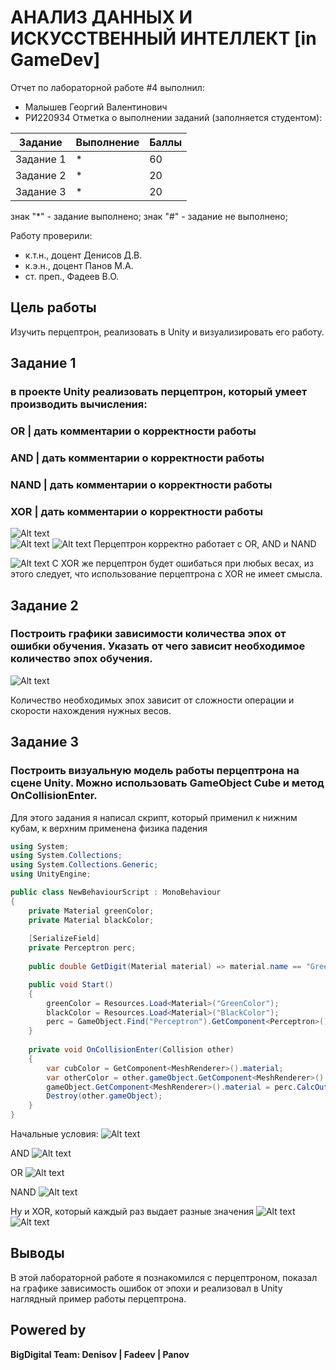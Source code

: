 # АНАЛИЗ ДАННЫХ И ИСКУССТВЕННЫЙ ИНТЕЛЛЕКТ [in GameDev]
Отчет по лабораторной работе #4 выполнил:
- Малышев Георгий Валентинович
- РИ220934
Отметка о выполнении заданий (заполняется студентом):

| Задание | Выполнение | Баллы |
| ------ | ------ | ------ |
| Задание 1 | * | 60 |
| Задание 2 | * | 20 |
| Задание 3 | * | 20 |

знак "*" - задание выполнено; знак "#" - задание не выполнено;

Работу проверили:
- к.т.н., доцент Денисов Д.В.
- к.э.н., доцент Панов М.А.
- ст. преп., Фадеев В.О.



## Цель работы
Изучить перцептрон, реализовать в Unity и визуализировать его работу.

## Задание 1
### в проекте Unity реализовать перцептрон, который умеет производить вычисления:
### OR | дать комментарии о корректности работы
### AND | дать комментарии о корректности работы
### NAND | дать комментарии о корректности работы
### XOR | дать комментарии о корректности работы

![Alt text](image.png)  
![Alt text](image-1.png)
![Alt text](image-2.png)
Перцептрон корректно работает с OR, AND и NAND

![Alt text](image-3.png)
С XOR же перцептрон будет ошибаться при любых весах, из этого следует, что использование перцептрона с XOR не имеет смысла.

## Задание 2
### Построить графики зависимости количества эпох от ошибки  обучения. Указать от чего зависит необходимое количество эпох обучения.
![Alt text](image-4.png)

Количество необходимых эпох зависит от сложности операции и скорости нахождения нужных весов.

## Задание 3
### Построить визуальную модель работы перцептрона на сцене Unity. Можно использовать GameObject Сube и метод OnCollisionEnter.
Для этого задания я написал скрипт, который применил к нижним кубам, к верхним применена физика падения
```c#
using System;
using System.Collections;
using System.Collections.Generic;
using UnityEngine;

public class NewBehaviourScript : MonoBehaviour
{
    private Material greenColor;
    private Material blackColor;
    
    [SerializeField]
    private Perceptron perc;
    
    public double GetDigit(Material material) => material.name == "GreenColor (Instance)" ? 1 : 0;

    public void Start()
    {
        greenColor = Resources.Load<Material>("GreenColor");
        blackColor = Resources.Load<Material>("BlackColor");
        perc = GameObject.Find("Perceptron").GetComponent<Perceptron>();
    }
    
    private void OnCollisionEnter(Collision other)
    {
        var cubColor = GetComponent<MeshRenderer>().material;
        var otherColor = other.gameObject.GetComponent<MeshRenderer>().material;
        gameObject.GetComponent<MeshRenderer>().material = perc.CalcOutput(GetDigit(otherColor), GetDigit(cubColor)) == 1 ? greenColor : blackColor;
        Destroy(other.gameObject);
    }
}
```
Начальные условия:
![Alt text](image-5.png) 

AND
![Alt text](image-6.png)

OR
![Alt text](image-8.png)

NAND
![Alt text](image-10.png)

Ну и XOR, который каждый раз выдает разные значения
![Alt text](image-11.png)
![Alt text](image-12.png)

## Выводы
В этой лабораторной работе я познакомился с перцептроном, показал на графике зависимость ошибок от эпохи и реализовал в Unity наглядный пример работы перцептрона.


## Powered by

**BigDigital Team: Denisov | Fadeev | Panov**
